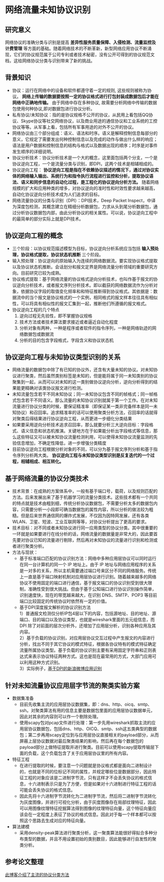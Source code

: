 网络流量未知协议识别
===
研究意义
---
网络协议的准确分类与识别是提高 **差异性服务质量保障、入侵检测、流量监控及计费管理** 等方面的基础。随着网络技术的不断革新，新型网络应用协议不断涌现，它们的协议规范属于公司专利或者技术秘密，没有公开可得到的协议规范文档，这给网络协议分类与识别带来了新的挑战。

背景知识
---
  - 协议：运行在网络中的设备和软件都遵守着一定的规则, 这些规则被称为协议。 **网络上传输的数据要按照一定的协议格式进行打包封装成数据包后才能在网络中正确地传输。** 由于网络中存在多种协议, 故需要分析网络中传输的数据包使用何种协议,即对数据包进行协议分析。  
  - 私有协议/未知协议：指的是协议规格不公开的协议，从民用上看包括QQ协议、Skype协议等社交网络协议，以及商业用途的通信协议和工业系统的工控协议等等。从军事上看，包括所有军事用途的对外不公开的协议。  
  - 网络协议由三个部分组成：语义、语法和时序。语义是解释控制信息每部分的意义，它规定了需要发出何种控制信息以及完成的动作与做出什么样的响应；语法是用户数据和控制信息的结构与格式以及数据出现的顺序；时序是对事件发生顺序的详细说明。  
  - 协议分析技术：协议分析技术是一个大的概念，这里面包括两个分支，一个是协议逆向工程，一个是流量分类与识别，即DPI，这两个技术是相辅相成的。  
  - 协议逆向工程： **协议逆向工程是指在不依赖协议描述的情况下，通过对协议实体的网络输入输出、系统行为和指令执行流程进行监控和分析，提取协议语法、语义和同步信息的自动化过程，是工程化的协议逆向分析方法。** 随着网络规模的扩大和应用种类的增多，对协议逆向的准时性和时效性要求越来越高，自动化协议逆向分析技术成为人们追求的目标。  
  - 网络流量协议的分类与识别（DPI）：DPI技术，Deep Packet Inspect，中译为深度包检测，其概念建立在精细分析数据包，力求从头到尾分析数据包，通过分析协议数据包内部，由此分析协议的相关属性。可以说，协议逆向工程中的最简单的部分实际上就是DPI技术。  
  
 协议逆向工程的概念
 ---
  - 三个阶段：以协议规范描述模型为目标，协议逆向分析系统应当包括 **输入预处理，协议格式提取，协议状态机推断** 三个阶段。
  - 输入预处理：协议逆向的原始输入为连续的网络数据流。要实现协议格式提取以及协议状态机推断。会话划分和报文定界是网络流量分析领域的重要研究方向。目前研究已较为成熟。
  - 协议格式提取：基于网络流量的协议格式逆向分析技术，也叫作基于报文的协议逆向分析技术，或者报文序列分析技术。即以截获的网络数据流作为分析对象，依据协议字段的取值变化频率和和特征推断得到协议格式。其依据是：数据流中的当个报文是协议格式的一个实例，相同格式的报文样本往往具有相似性，可以将具有相似性的报文汇集到一起，推断他们所遵循的报文格式。
  - 协议逆向工程的几个特点  
    1. 逆向过程无先验性，即不掌握协议规格
    2. 技术方法或者技术算法要求接近或者逼近自动化程度
    3. 分析对象有两种，一种是程序或者软件的指令序列，一种是网络轨迹的网络数据包或数据流
    4. 分析的目的包含字段格式，字段含义和协议状态机

协议逆向工程与未知协议类型识别的关系
---
  - 网络流量的数据包中除了有已知的协议外，还含有大量未知的协议。对未知协议进行聚类，然后虽然类别标签是未知的，但是能将属于同一未知类别的协议聚集到一起，从而可以对未知的这一类别做协议逆向分析，逆向分析得到的结果能更精确对该类协议报文进行检测。
  - 未知流量包含若干不同未知协议；同一未知协议包含不同的帧格式；同一帧格式包含若干不同语义。那么流量的未知协议识别就属于第一个工作。在对未知流量进行协议分类的时候，要保证精准率（即保证某一类非完备样本是同一未知协议）和召回率。追求精准率的话可以使用聚类分析方法，召回率的话就得对聚类后得结果进行协议逆向工程，从而更进一步细化分类结果
  - 如果要采用逆向分析技术追求召回率，那么就要分析三大逆向目标：字段格式、语义信息和状态机推演。关键地方在于如果能分析出字段格式等信息，那么这些特征又可以被未知协议流量检测利用，可以使得未知协议流量监测的先验信息增加，不确定性降低，进一步增强分类精度
  - 目前协议逆向工程根据分析对象的不同，可以分为基于报文序列分析和基于指令序列分析两大类。 **协议逆向工程与未知协议类型识别是反复迭代的一个过程，相辅相成、相互转化。** 

基于网络流量的协议分类技术
---
  - 技术背景：在成熟的方案体系中，一般有基于端口号，载荷，以及规则匹配的方法。后来发展出来了基于机器学习的流量分类技术。这些技术都有一个共同的特点就是技术由粗到细，传统分析协议数据包，不需要分析太多的数据包内容，只需要分析一小段即可确当数据包的属性内容，所以分析的做法较为粗糙。但是后来世界通信网的爆炸式发展，不仅因为因特网发展，还有各类WLAN、卫星、短波、工业互联网等等，对协议分析提出了更高的要求。
  - 技术目标：对不同或者未知协议进行同一应用类型的协议分类。其中很重要的一环就是如果要进行在线分析的话，网络流量的数据量是非常大的，因此要首先要对协议已知的流量进行剔除，然后再对未知协议的流量进行识别和检测或者进行聚类分析。
  - 方法与现状：
    - 基于标准端口匹配的协议识别方法：网络中多种应用层协议可以同时运行在同一台计算机的同一个 IP 地址上。由于 IP 地址与网络应用程序的关系是一对多的关系，所以主机需要通过端口号来区分不同的网络服务。传统上一直是基于端口映射机制对应用层协议进行识别。随着越来越多的网络协议不使用固定的端口进行通信，基于报文端口的协议识别受到很大限制，准确性受到很大挑战。但由于基于公知端口进行协议识别操作简单，识别速度快，现在的带宽越来越大，在识别 DNS、SMTP、POP3 等目前端口比较固定的传统协议时依然有一定的价值。
    - 基于DPI深度报文解析的协议识别方法  
      1）普通报文检测仅分析IP包4层以下的内容，包括源地址、目的地址、源端口、目的端口以及协议类型，也就是wireshark里面的五元组信息，而DPI 除了对前面的层次分析外，还增加了应用层分析，识别各种应用及其内容。  
      2）基于负载的协议识别，对应用层协议交互过程中产生报文的内容进行分析，找出不同于其它协议的模式特征，根据各协议特有的模式特征确定流量所属协议类型。基于负载的协议识别主要有采用固定字符串和正则表达式来表示协议特征两种方式。这也是现在最常用的方式，大部门应用可以利用这种方式识别。  
      3）实际例子，[基于DPI的新浪微博应用识别](https://blog.csdn.net/chaosju/article/details/39717039)  

针对未知流量协议应用层字节流的聚类实验方案
---
  - 数据集准备
    - 目前先收集主流的应用层协议数据集，即：dns、http、oicq、smtp、ssh。对聚类算法有用的信息主要是数据包里面的应用层协议数据单元，因此对其余的内容则可以作一个剔除处理。
    - 使用scapy包对pcap文件进行处理：第一步先用wireshark抓取主流的应用层协议数据包，包括dns、http、OICQ、smtp、ssh这五类典型的数据包；第二步再用scapy定位到与应用层协议直接相关的payload部分，从而屏蔽上层协议数据对最后聚类结果的影响，然后再在每个数据包的payload部分上做特征提取并进行聚类。目前可以使用scapy提取传输层下面的负载，这个负载包含了关于应用层协议里的所有内容。
  - 特征工程
    - 在进行提取的时候，要注意一个问题就是协议格式都是面向二进制设计的，也就是不同的位标记不同的属性，并规定哪些位是数据部分，因此特征工程的对象应该是二进制字节流，只有这样才不会丢失协议的格式信息，十六进制表示只是为了方便，但是如果对十六进制进行特征工程的话可能会丢失协议的格式信息。
    - 因此先将十六进制字节流转化为二进制字节流，然后将二进制字节流转化为灰度图像，并进行可视化分析，由于灰度图像存在局部纹理特征，因此可以用图像纹理特征挖掘算法得到图像的纹理特征向量，这个特征向量应该会在一定程度上表征了协议的格式信息。因此对于每一个样本都可以按照这个思路去生成对应的特征向量。
  - 算法建模
    - 采用density-peak算法进行聚类分析，这一聚类算法能很好得拟合多种分布类型的数据，并且不用设置初始的类别数目，因此能够进行自发性的聚类分析。

参考论文整理
---
[此博客介绍了主流的协议分类方法](https://blog.csdn.net/pnnngchg/article/details/79826949)






  
  



    



  



  







